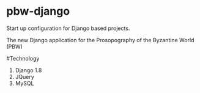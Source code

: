 # pbw-django
Start up configuration for Django based projects.

The new Django application for the Prosopography of the Byzantine World (PBW)

#Technology
1. Django 1.8
2. JQuery
3. MySQL
